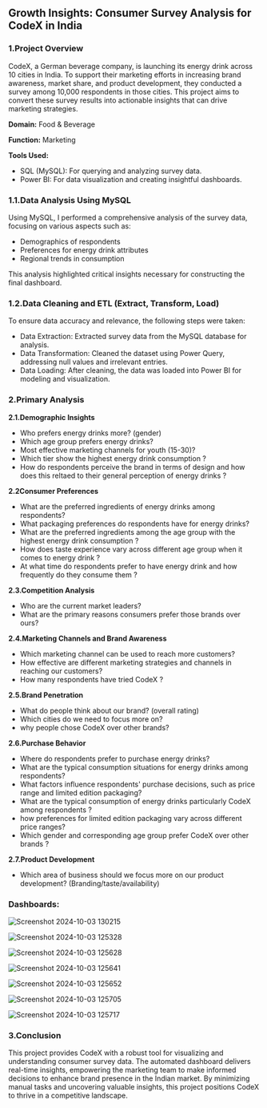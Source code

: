 ## **Growth Insights: Consumer Survey Analysis for CodeX in India**

### **1.Project Overview**
CodeX, a German beverage company, is launching its energy drink across 10 cities in India. To support their marketing efforts in increasing brand awareness, market share, and product development, they conducted a survey among 10,000 respondents in those cities. This project aims to convert these survey results into actionable insights that can drive marketing strategies.

**Domain:**
Food & Beverage

**Function:**
Marketing

**Tools Used:**
- SQL (MySQL): For querying and analyzing survey data.
- Power BI: For data visualization and creating insightful dashboards.

### **1.1.Data Analysis Using MySQL**

Using MySQL, I performed a comprehensive analysis of the survey data, focusing on various aspects such as:
- Demographics of respondents
- Preferences for energy drink attributes
- Regional trends in consumption
  
This analysis highlighted critical insights necessary for constructing the final dashboard.

### **1.2.Data Cleaning and ETL (Extract, Transform, Load)**

To ensure data accuracy and relevance, the following steps were taken:
- Data Extraction: Extracted survey data from the MySQL database for analysis.
- Data Transformation: Cleaned the dataset using Power Query, addressing null values and irrelevant entries.
- Data Loading: After cleaning, the data was loaded into Power BI for modeling and visualization.

### **2.Primary Analysis**

**2.1.Demographic Insights**
- Who prefers energy drinks more? (gender)
- Which age group prefers energy drinks?
- Most effective marketing channels for youth (15-30)?
- Which tier show the highest energy drink consumption ?
- How do respondents perceive the brand in terms of design and how does this reltaed to their general perception of energy drinks ?

**2.2Consumer Preferences**
- What are the preferred ingredients of energy drinks among respondents?
- What packaging preferences do respondents have for energy drinks?
- What are the preferred ingredients among the age group with the highest energy drink consumption ?
- How does taste experience vary across different age group when it comes to energy drink ?
- At what time do respondents prefer to have energy drink and how frequently do they consume them ?
  
**2.3.Competition Analysis**
- Who are the current market leaders?
- What are the primary reasons consumers prefer those brands over ours?
  
**2.4.Marketing Channels and Brand Awareness**
- Which marketing channel can be used to reach more customers?
- How effective are different marketing strategies and channels in reaching our customers?
- How many respondents have tried CodeX ?
  
**2.5.Brand Penetration**
- What do people think about our brand? (overall rating)
- Which cities do we need to focus more on?
- why people chose CodeX over other brands?
  
**2.6.Purchase Behavior**
- Where do respondents prefer to purchase energy drinks?
- What are the typical consumption situations for energy drinks among respondents?
- What factors influence respondents' purchase decisions, such as price range and limited edition packaging?
- What are the typical consumption of energy drinks particularly CodeX among respondents ?
- how preferences for limited edition packaging vary across different price ranges?
- Which gender and corresponding age group prefer CodeX over other brands ?
  
**2.7.Product Development**
- Which area of business should we focus more on our product development? (Branding/taste/availability)

### **Dashboards:**
![Screenshot 2024-10-03 130215](https://github.com/user-attachments/assets/7b64935b-e7e9-49e5-9757-e4ec2da2006f)

![Screenshot 2024-10-03 125328](https://github.com/user-attachments/assets/3fb365c7-32b9-43c3-8d34-2ac379b76648)

![Screenshot 2024-10-03 125628](https://github.com/user-attachments/assets/8340d94b-7fb7-4015-a231-38af22a36612)

![Screenshot 2024-10-03 125641](https://github.com/user-attachments/assets/035bc008-4cee-490b-9a75-13dcd2b602c8)

![Screenshot 2024-10-03 125652](https://github.com/user-attachments/assets/a0ca1900-0e93-499a-bd43-5c0f86e771fa)

![Screenshot 2024-10-03 125705](https://github.com/user-attachments/assets/c2f36382-906b-4020-b3ab-02c20ea934b2)

![Screenshot 2024-10-03 125717](https://github.com/user-attachments/assets/096415fc-8935-4e4e-9523-d1ee72ca2f1b)

### **3.Conclusion**

This project provides CodeX with a robust tool for visualizing and understanding consumer survey data. The automated dashboard delivers real-time insights, empowering the marketing team to make informed decisions to enhance brand presence in the Indian market. By minimizing manual tasks and uncovering valuable insights, this project positions CodeX to thrive in a competitive landscape.

